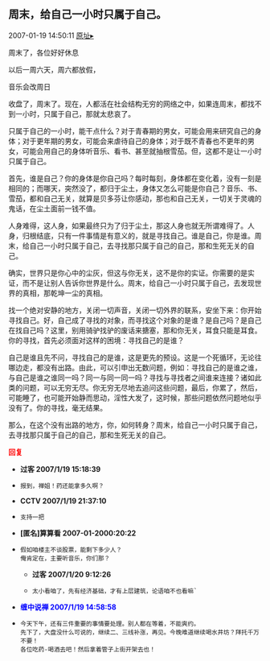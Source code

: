 ## 周末，给自己一小时只属于自己。
2007-01-19 14:50:11
[原址▸](http://www.fxgan.com/chan_time/2007_01_06/479.htm)



 周末了，各位好好休息


 以后一周六天，周六都放假，


 音乐会改周日


 


 


 收盘了，周末了。现在，人都活在社会结构无穷的网络之中，如果连周末，都找不到一小时，只属于自己，那就太悲哀了。


 


 只属于自己的一小时，能干点什么？对于青春期的男女，可能会用来研究自己的身体；对于更年期的男女，可能会来虐待自己的身体；对于既不青春也不更年的男女，可能会用自己的身体听音乐、看书、甚至就抽根雪茄。但，这都不是让一小时只属于自己。


 


 首先，谁是自己？你的身体是你自己吗？每时每刻，身体都在变化着，没有一刻是相同的；而哪天，突然没了，都归于尘土，身体又怎么可能是你自己？音乐、书、雪茄，都和自己无关，就算是贝多芬让你感动，那也和自己无关，一切关于灵魂的鬼话，在尘土面前一钱不值。


 


 人身难得，这人身，如果最终只为了归于尘土，那这人身也就无所谓难得了。人身，归根结底，只有一件事情是有意义的，就是寻找自己。谁是自己，你是谁。周末，给自己一小时只属于自己，去寻找那只属于自己的自己，那和生死无关的自己。


 


 确实，世界只是你心中的尘灰，但这与你无关，这不是你的实证。你需要的是实证，而不是让别人告诉你世界是什么。周末，给自己一小时只属于自己，去发现世界的真相，那乾坤一尘的真相。


 


 找一个绝对安静的地方，关闭一切声音，关闭一切外界的联系，安坐下来：你开始寻找自己。好，自己成了寻找的对象，而寻找这个对象的是谁？是自己吗？是自己在找自己吗？这里，别用骑驴找驴的废话来搪塞，那和你无关，耳食只能是耳食。你的寻找，首先必须面对这样的困境：寻找自己的是谁？


 


 自己是谁且先不问，寻找自己的是谁，这是更先的预设。这是一个死循环，无论往哪边走，都没有出路。由此，可以引申出无数问题，例如：寻找自己的是谁之谁，与自己是谁之谁同一吗？同一与同一同一吗？寻找与寻找者之间谁来连接？诸如此类的问题，可以无穷无尽。你无穷无尽地去追问这些问题，最后，你累了，然后，可能睡了，也可能开始静而思动，淫性大发了，这时候，那些问题依然问题地似乎没有了。你的寻找，毫无结果。


 


 那么，在这个没有出路的地方，你，如何转身？周末，给自己一小时只属于自己，去寻找那只属于自己的自己，那和生死无关的自己。





<font color='red'>**回复**</font>


- **过客 2007/1/19 15:18:39**
- ```
  报到，禅姐！药还能拿多久啊？
  ```
- **CCTV 2007/1/19 21:37:10**
- ```
  支持一把
  ```
- **[匿名]算算看 2007-01-2000:20:22**
- ```
  假如咱楼主不谈股票，能剩下多少人？
  俺肯定在，主要听音乐，你们那？
  ```
   - **过客 2007/1/20 9:12:26**
   - ```
     太小看咱了，先有经济基础，才有上层建筑，论语咱不也看嘛`
     ```
- <font color='blue'>**缠中说禅 2007/1/19 14:58:58**</font>
- ```
  今天下午，还有三件重要的事情要处理。别人都在等着，不能爽约。
  先下了，大盘没什么可说的，继续二、三线补涨，再见。今晚难道继续喝水井坊？拜托千万不要！
  各位吃药-喝酒去吧！然后拿着管子上街开架去也！
  ```
